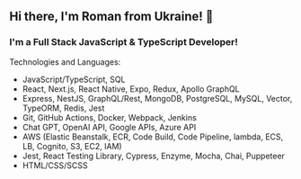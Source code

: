 ## Hi there, I'm Roman from Ukraine! 👋

### I'm a Full Stack JavaScript & TypeScript Developer!

Technologies and Languages:
- JavaScript/TypeScript, SQL
- React, Next.js, React Native, Expo, Redux, Apollo GraphQL
- Express, NestJS, GraphQL/Rest, MongoDB, PostgreSQL, MySQL, Vector, TypeORM, Redis, Jest
- Git, GitHub Actions, Docker, Webpack, Jenkins
- Chat GPT, OpenAI API, Google APIs, Azure API
- AWS (Elastic Beanstalk, ECR, Code Build, Code Pipeline, lambda, ECS, LB, Cognito, S3, EC2, IAM)
- Jest, React Testing Library, Cypress, Enzyme, Mocha, Chai, Puppeteer
- HTML/CSS/SCSS

